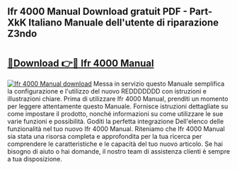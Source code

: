 ## Ifr 4000 Manual Download gratuit PDF - Part-XkK Italiano Manuale dell'utente di riparazione Z3ndo

# <h2><a href="http://dffmcdp.blite.top/?on=Ifr+4000+Manual">🔗Download 👉🔴 Ifr 4000 Manual</a></h2>

[![Ifr 4000 Manual download](https://i.imgur.com/lujVjoI.png)](http://dffmcdp.blite.top/?on=Ifr+4000+Manual)
Messa in servizio questo Manuale semplifica la configurazione e l'utilizzo del nuovo REDDDDDDD con istruzioni e illustrazioni chiare. Prima di utilizzare Ifr 4000 Manual, prenditi un momento per leggere attentamente questo Manuale. Fornisce istruzioni dettagliate su come impostare il prodotto, nonché informazioni su come utilizzare le sue varie funzioni e possibilità. Goditi la perfetta integrazione Dell'elenco delle funzionalità nel tuo nuovo Ifr 4000 Manual. Riteniamo che Ifr 4000 Manual sia stata una risorsa completa e approfondita per la tua ricerca per comprendere le caratteristiche e le capacità del tuo nuovo articolo. Se hai bisogno di aiuto o hai domande, il nostro team di assistenza clienti è sempre a tua disposizione.
